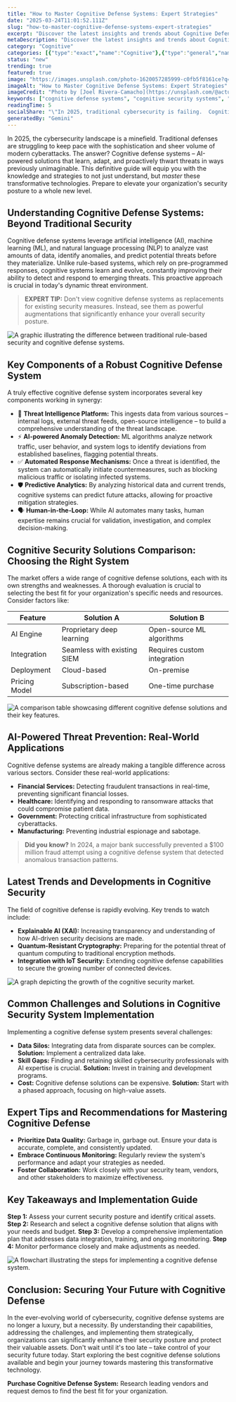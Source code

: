 ```yaml
---
title: "How to Master Cognitive Defense Systems: Expert Strategies"
date: "2025-03-24T11:01:52.111Z"
slug: "how-to-master-cognitive-defense-systems-expert-strategies"
excerpt: "Discover the latest insights and trends about Cognitive Defense Systems. This comprehensive guide covers everything you need to know about Cognitive Defense Systems in 2025."
metaDescription: "Discover the latest insights and trends about Cognitive Defense Systems. This comprehensive guide covers everything you need to know about Cognitive Defens..."
category: "Cognitive"
categories: [{"type":"exact","name":"Cognitive"},{"type":"general","name":"Cybersecurity"},{"type":"medium","name":"Threat Intelligence"},{"type":"specific","name":"Anomaly Detection"},{"type":"niche","name":"Intrusion Prevention"}]
status: "new"
trending: true
featured: true
image: "https://images.unsplash.com/photo-1620057285999-c0fb5f8161ce?q=85&w=1200&fit=max&fm=webp&auto=compress"
imageAlt: "How to Master Cognitive Defense Systems: Expert Strategies"
imageCredit: "Photo by [Joel Rivera-Camacho](https://unsplash.com/@actuallyjoel) on Unsplash"
keywords: ["cognitive defense systems", "cognitive security systems", "AI threat detection", "cybersecurity AI", "cognitive threat intelligence", "best cognitive defense solutions", "cognitive security solutions comparison", "AI-powered threat prevention", "cognitive security system implementation", "purchase cognitive defense system"]
readingTime: 5
socialShare: "\"In 2025, traditional cybersecurity is failing.  Cognitive defense systems, leveraging AI's predictive power, aren't just reacting to threats—they're anticipating them.\""
generatedBy: "Gemini"
---
```




In 2025, the cybersecurity landscape is a minefield.  Traditional defenses are struggling to keep pace with the sophistication and sheer volume of modern cyberattacks.  The answer? Cognitive defense systems – AI-powered solutions that learn, adapt, and proactively thwart threats in ways previously unimaginable. This definitive guide will equip you with the knowledge and strategies to not just understand, but *master* these transformative technologies.  Prepare to elevate your organization's security posture to a whole new level.

## Understanding Cognitive Defense Systems: Beyond Traditional Security

Cognitive defense systems leverage artificial intelligence (AI), machine learning (ML), and natural language processing (NLP) to analyze vast amounts of data, identify anomalies, and predict potential threats before they materialize. Unlike rule-based systems, which rely on pre-programmed responses, cognitive systems learn and evolve, constantly improving their ability to detect and respond to emerging threats.  This proactive approach is crucial in today's dynamic threat environment.

> **EXPERT TIP:**  Don't view cognitive defense systems as replacements for existing security measures. Instead, see them as powerful augmentations that significantly enhance your overall security posture.

![A graphic illustrating the difference between traditional rule-based security and cognitive defense systems.](https://images.unsplash.com/photo-1620057285999-c0fb5f8161ce?q=85&w=1200&fit=max&fm=webp&auto=compress)

## Key Components of a Robust Cognitive Defense System

A truly effective cognitive defense system incorporates several key components working in synergy:

* 🔑 **Threat Intelligence Platform:**  This ingests data from various sources – internal logs, external threat feeds, open-source intelligence – to build a comprehensive understanding of the threat landscape.
* ⚡ **AI-powered Anomaly Detection:**  ML algorithms analyze network traffic, user behavior, and system logs to identify deviations from established baselines, flagging potential threats.
* ✅ **Automated Response Mechanisms:**  Once a threat is identified, the system can automatically initiate countermeasures, such as blocking malicious traffic or isolating infected systems.
* 🛡️ **Predictive Analytics:**  By analyzing historical data and current trends, cognitive systems can predict future attacks, allowing for proactive mitigation strategies.
* 🗣️ **Human-in-the-Loop:**  While AI automates many tasks, human expertise remains crucial for validation, investigation, and complex decision-making.

##  Cognitive Security Solutions Comparison: Choosing the Right System

The market offers a wide range of cognitive defense solutions, each with its own strengths and weaknesses.  A thorough evaluation is crucial to selecting the best fit for your organization's specific needs and resources.  Consider factors like:

| Feature          | Solution A                               | Solution B                               |
|-----------------|-------------------------------------------|-------------------------------------------|
| AI Engine        | Proprietary deep learning                  | Open-source ML algorithms                 |
| Integration      | Seamless with existing SIEM                 | Requires custom integration                |
| Deployment       | Cloud-based                               | On-premise                               |
| Pricing Model    | Subscription-based                         | One-time purchase                          |

![A comparison table showcasing different cognitive defense solutions and their key features.](https://images.unsplash.com/photo-1495583125085-91ab0127dfcf?q=85&w=1200&fit=max&fm=webp&auto=compress)

##  AI-Powered Threat Prevention: Real-World Applications

Cognitive defense systems are already making a tangible difference across various sectors.  Consider these real-world applications:

* **Financial Services:** Detecting fraudulent transactions in real-time, preventing significant financial losses.
* **Healthcare:** Identifying and responding to ransomware attacks that could compromise patient data.
* **Government:** Protecting critical infrastructure from sophisticated cyberattacks.
* **Manufacturing:** Preventing industrial espionage and sabotage.

> **Did you know?**  In 2024, a major bank successfully prevented a $100 million fraud attempt using a cognitive defense system that detected anomalous transaction patterns.

## Latest Trends and Developments in Cognitive Security

The field of cognitive defense is rapidly evolving.  Key trends to watch include:

* **Explainable AI (XAI):**  Increasing transparency and understanding of how AI-driven security decisions are made.
* **Quantum-Resistant Cryptography:**  Preparing for the potential threat of quantum computing to traditional encryption methods.
* **Integration with IoT Security:**  Extending cognitive defense capabilities to secure the growing number of connected devices.

![A graph depicting the growth of the cognitive security market.](https://images.unsplash.com/photo-1571349758057-831a4b77d3df?q=85&w=1200&fit=max&fm=webp&auto=compress)

## Common Challenges and Solutions in Cognitive Security System Implementation

Implementing a cognitive defense system presents several challenges:

* **Data Silos:** Integrating data from disparate sources can be complex.  **Solution:** Implement a centralized data lake.
* **Skill Gaps:**  Finding and retaining skilled cybersecurity professionals with AI expertise is crucial.  **Solution:** Invest in training and development programs.
* **Cost:**  Cognitive defense solutions can be expensive.  **Solution:**  Start with a phased approach, focusing on high-value assets.

## Expert Tips and Recommendations for Mastering Cognitive Defense

* **Prioritize Data Quality:**  Garbage in, garbage out.  Ensure your data is accurate, complete, and consistently updated.
* **Embrace Continuous Monitoring:**  Regularly review the system's performance and adapt your strategies as needed.
* **Foster Collaboration:**  Work closely with your security team, vendors, and other stakeholders to maximize effectiveness.

## Key Takeaways and Implementation Guide

**Step 1:** Assess your current security posture and identify critical assets.
**Step 2:** Research and select a cognitive defense solution that aligns with your needs and budget.
**Step 3:** Develop a comprehensive implementation plan that addresses data integration, training, and ongoing monitoring.
**Step 4:** Monitor performance closely and make adjustments as needed.

![A flowchart illustrating the steps for implementing a cognitive defense system.](https://images.unsplash.com/photo-1681680042526-d36b81477316?q=85&w=1200&fit=max&fm=webp&auto=compress)

## Conclusion:  Securing Your Future with Cognitive Defense

In the ever-evolving world of cybersecurity, cognitive defense systems are no longer a luxury, but a necessity. By understanding their capabilities, addressing the challenges, and implementing them strategically, organizations can significantly enhance their security posture and protect their valuable assets.  Don't wait until it's too late – take control of your security future today.  Start exploring the best cognitive defense solutions available and begin your journey towards mastering this transformative technology.

**Purchase Cognitive Defense System:**  Research leading vendors and request demos to find the best fit for your organization.

